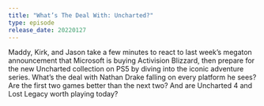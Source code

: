 ```yaml
---
title: "What’s The Deal With: Uncharted?"
type: episode
release_date: 20220127
---
```

Maddy, Kirk, and Jason take a few minutes to react to last week’s megaton announcement that Microsoft is buying Activision Blizzard, then prepare for the new Uncharted collection on PS5 by diving into the iconic adventure series. What’s the deal with Nathan Drake falling on every platform he sees? Are the first two games better than the next two? And are Uncharted 4 and Lost Legacy worth playing today?